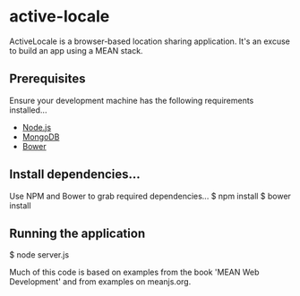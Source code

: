 # active-locale
ActiveLocale is a browser-based location sharing application. It's an excuse to build an app using a MEAN stack.

## Prerequisites
Ensure your development machine has the following requirements installed...
* [Node.js](http://www.nodejs.org)
* [MongoDB](http://www.mongodb.org)
* [Bower](http://bower.io/) 

## Install dependencies...
Use NPM and Bower to grab required dependencies...
$ npm install
$ bower install

## Running the application
$ node server.js

Much of this code is based on examples from the book 'MEAN Web Development' and from examples on meanjs.org.